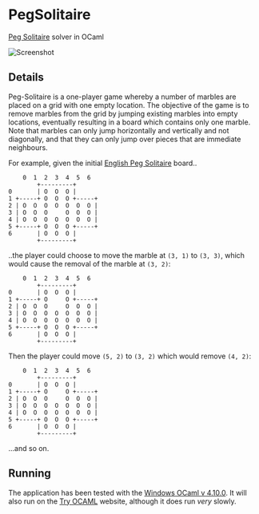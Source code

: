 # PegSolitaire
[Peg Solitaire](https://en.wikipedia.org/wiki/Peg_solitaire) solver in OCaml

![Screenshot](https://github.com/James-P-D/Peg_solitaire/blob/master/screenshot.gif)

## Details

Peg-Solitaire is a one-player game whereby a number of marbles are placed on a grid with one empty location. The objective of the game is to remove marbles from the grid by jumping existing marbles into empty locations, eventually resulting in a board which contains only one marble. Note that marbles can only jump horizontally and vertically and not diagonally, and that they can only jump over pieces that are immediate neighbours.

For example, given the initial [English Peg Solitaire](https://en.wikipedia.org/wiki/Peg_solitaire#Board) board..

```
    0  1  2  3  4  5  6
        +---------+
0       | O  O  O |
1 +-----+ O  O  O +-----+
2 | O  O  O  O  O  O  O |
3 | O  O  O     O  O  O |
4 | O  O  O  O  O  O  O |
5 +-----+ O  O  O +-----+
6       | O  O  O |
        +---------+
```

..the player could choose to move the marble at `(3, 1)` to `(3, 3)`, which would cause the removal of the marble at `(3, 2)`:

```
    0  1  2  3  4  5  6
        +---------+
0       | O  O  O |
1 +-----+ O     O +-----+
2 | O  O  O     O  O  O |
3 | O  O  O  O  O  O  O |
4 | O  O  O  O  O  O  O |
5 +-----+ O  O  O +-----+
6       | O  O  O |
        +---------+
```

Then the player could move `(5, 2)` to `(3, 2)` which would remove `(4, 2)`:

```
    0  1  2  3  4  5  6
        +---------+
0       | O  O  O |
1 +-----+ O     O +-----+
2 | O  O  O     O  O  O |
3 | O  O  O  O  O  O  O |
4 | O  O  O  O  O  O  O |
5 +-----+ O  O  O +-----+
6       | O  O  O |
        +---------+
```

...and so on.

## Running

The application has been tested with the [Windows OCaml v 4.10.0](https://ocaml.org/docs/install.html). It will also run on the [Try OCAML](https://try.ocamlpro.com/) website, although it does run *very* slowly.